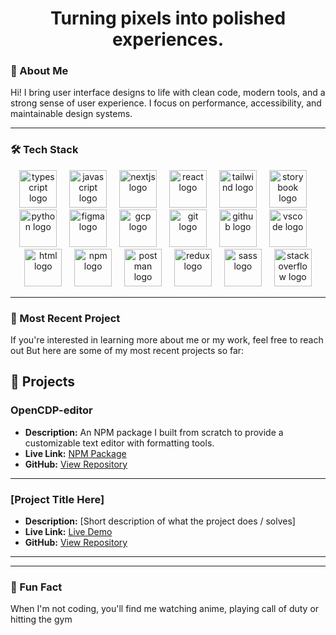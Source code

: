 <h1 align="center">Turning pixels into polished experiences. </h1>

###

### 👋 About Me

Hi! I bring user interface designs to life with clean code, modern tools, and a strong sense of user experience. I focus on performance, accessibility, and maintainable design systems.

---

### 🛠 Tech Stack

<div align="center">
  <img src="https://skillicons.dev/icons?i=ts" height="60" alt="typescript logo" />
  <img width="12" />
  <img src="https://skillicons.dev/icons?i=js" height="60" alt="javascript logo" />
  <img width="12" />
  <img src="https://skillicons.dev/icons?i=nextjs" height="60" alt="nextjs logo" />
  <img width="12" />
  <img src="https://skillicons.dev/icons?i=react" height="60" alt="react logo" />
  <img width="12" />
  <img src="https://skillicons.dev/icons?i=tailwind" height="60" alt="tailwind logo" />
  <img width="12" />
  <img src="https://cdn.jsdelivr.net/gh/devicons/devicon/icons/storybook/storybook-original.svg" height="60" alt="storybook logo" />
  <img width="12" />
  <img src="https://skillicons.dev/icons?i=py" height="60" alt="python logo" />
  <img width="12" />
  <img src="https://skillicons.dev/icons?i=figma" height="60" alt="figma logo" />
  <img width="12" />
  <img src="https://skillicons.dev/icons?i=gcp" height="60" alt="gcp logo" />
  <img width="12" />
  <img src="https://skillicons.dev/icons?i=git" height="60" alt="git logo" />
  <img width="12" />
  <img src="https://skillicons.dev/icons?i=github" height="60" alt="github logo" />
  <img width="12" />
  <img src="https://skillicons.dev/icons?i=vscode" height="60" alt="vscode logo" />
  <img width="12" />
  <img src="https://skillicons.dev/icons?i=html" height="60" alt="html logo" />
  <img width="12" />
  <img src="https://skillicons.dev/icons?i=npm" height="60" alt="npm logo" />
  <img width="12" />
  <img src="https://skillicons.dev/icons?i=postman" height="60" alt="postman logo" />
  <img width="12" />
  <img src="https://skillicons.dev/icons?i=redux" height="60" alt="redux logo" />
  <img width="12" />
  <img src="https://skillicons.dev/icons?i=sass" height="60" alt="sass logo" />
  <img width="12" />
  <img src="https://skillicons.dev/icons?i=stackoverflow" height="60" alt="stackoverflow logo" />
</div>

---

### 📧 Most Recent Project 

If you're interested in learning more about me or my work, feel free to reach out
But here are some of my most recent projects so far:

## 🚀 Projects

### OpenCDP-editor
- **Description:** An NPM package I built from scratch to provide a customizable text editor with formatting tools.  
- **Live Link:** [NPM Package](https://www.npmjs.com/package/openCDP-editor)  
- **GitHub:** [View Repository](https://github.com/yourusername/openCDP-editor)  

---

### [Project Title Here]
- **Description:** [Short description of what the project does / solves]  
- **Live Link:** [Live Demo](https://your-live-link.com)  
- **GitHub:** [View Repository](https://github.com/yourusername/project-repo)  

---
---

### 🎯 Fun Fact

When I'm not coding, you'll find me watching anime, playing call of duty or hitting the gym
